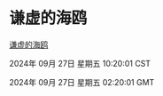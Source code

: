 # 谦虚的海鸥
[谦虚的海鸥](http://219.139.198.207:56308/qxdho/course/base/hotlink/index.php)

2024年 09月 27日 星期五 10:20:01 CST

2024年 09月 27日 星期五 02:20:01 GMT
